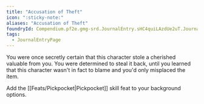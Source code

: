 ```yaml
---
title: "Accusation of Theft"
icon: ":sticky-note:"
aliases: "Accusation of Theft"
foundryId: Compendium.pf2e.gmg-srd.JournalEntry.sHC4quiLAzdUe2uT.JournalEntryPage.Inqq25uOqFUmiVFW
tags:
  - JournalEntryPage
---
```

You were once secretly certain that this character stole a cherished valuable from you. You were determined to steal it back, until you learned that this character wasn't in fact to blame and you'd only misplaced the item.

Add the [[Feats/Pickpocket|Pickpocket]] skill feat to your background options.